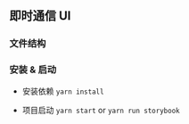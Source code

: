 ## 即时通信 UI 

### 文件结构

### 安装 & 启动

- 安装依赖 `yarn install`

- 项目启动 `yarn start` or `yarn run storybook`